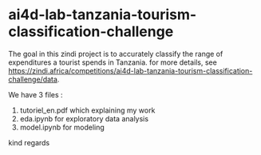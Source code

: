# ai4d-lab-tanzania-tourism-classification-challenge
The goal in this zindi project is to accurately classify the range of expenditures a tourist spends in Tanzania. for more details, see https://zindi.africa/competitions/ai4d-lab-tanzania-tourism-classification-challenge/data.

We have 3 files :
1. tutoriel_en.pdf which explaining my work
2. eda.ipynb for exploratory data analysis
3. model.ipynb for modeling

kind regards
